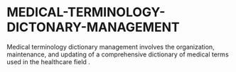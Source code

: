 # MEDICAL-TERMINOLOGY-DICTONARY-MANAGEMENT
Medical terminology dictionary management involves the organization, maintenance, and updating of a comprehensive dictionary of medical terms used in the healthcare field  .
